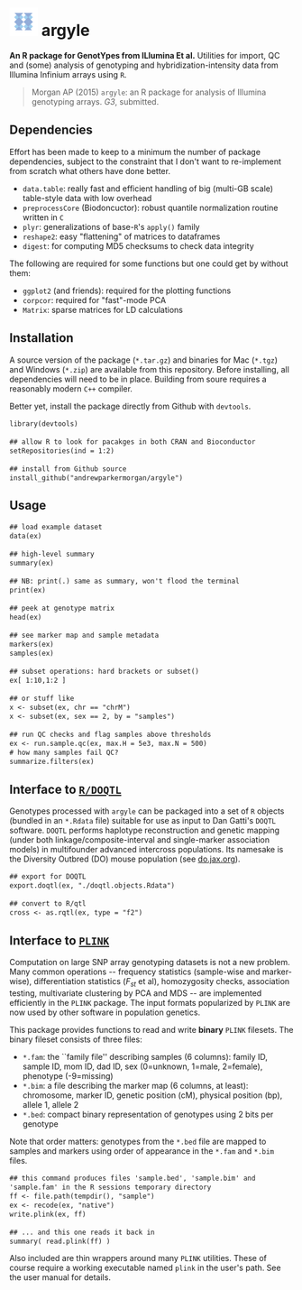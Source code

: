 # <img src="figs/argyle.png" alt="argyle logo" height=50 /> argyle
**An R package for GenotYpes from ILlumina Et al.**
Utilities for import, QC and (some) analysis of genotyping and hybridization-intensity data from Illumina Infinium arrays using `R`.

> Morgan AP (2015) `argyle`: an R package for analysis of Illumina genotyping arrays. *G3*, submitted.

## Dependencies
Effort has been made to keep to a minimum the number of package dependencies, subject to the constraint that I don't want to re-implement from scratch what others have done better.

* `data.table`: really fast and efficient handling of big (multi-GB scale) table-style data with low overhead
* `preprocessCore` (Biodoncuctor): robust quantile normalization routine written in `C`
* `plyr`: generalizations of base-`R`'s `apply()` family
* `reshape2`: easy "flattening" of matrices to dataframes
* `digest`: for computing MD5 checksums to check data integrity

The following are required for some functions but one could get by without them:

* `ggplot2` (and friends): required for the plotting functions
* `corpcor`: required for "fast"-mode PCA
* `Matrix`: sparse matrices for LD calculations

## Installation
A source version of the package (`*.tar.gz`) and binaries for Mac (`*.tgz`) and Windows (`*.zip`) are available from this repository.  Before installing, all dependencies will need to be in place.  Building from soure requires a reasonably modern `C++` compiler.

Better yet, install the package directly from Github with `devtools`.
```
library(devtools)

## allow R to look for pacakges in both CRAN and Bioconductor
setRepositories(ind = 1:2)

## install from Github source
install_github("andrewparkermorgan/argyle")
```


## Usage
```
## load example dataset
data(ex)

## high-level summary
summary(ex)

## NB: print(.) same as summary, won't flood the terminal
print(ex)

## peek at genotype matrix
head(ex)

## see marker map and sample metadata
markers(ex)
samples(ex)

## subset operations: hard brackets or subset()
ex[ 1:10,1:2 ]

## or stuff like
x <- subset(ex, chr == "chrM")
x <- subset(ex, sex == 2, by = "samples")

## run QC checks and flag samples above thresholds
ex <- run.sample.qc(ex, max.H = 5e3, max.N = 500)
# how many samples fail QC?
summarize.filters(ex)
```

## Interface to [`R/DOQTL`](http://cgd.jax.org/apps/doqtl/DOQTL.shtml)
Genotypes processed with `argyle` can be packaged into a set of `R` objects (bundled in an `*.Rdata` file) suitable for use as input to Dan Gatti's `DOQTL` software.  `DOQTL` performs haplotype reconstruction and genetic mapping (under both linkage/composite-interval and single-marker association models) in multifounder advanced intercross populations.  Its namesake is the Diversity Outbred (DO) mouse population (see [do.jax.org](http://do.jax.org/)).
```
## export for DOQTL
export.doqtl(ex, "./doqtl.objects.Rdata")

## convert to R/qtl
cross <- as.rqtl(ex, type = "f2")
```

## Interface to [`PLINK`](https://www.cog-genomics.org/plink2/)
Computation on large SNP array genotyping datasets is not a new problem.  Many common operations -- frequency statistics (sample-wise and marker-wise), differentiation statistics ($F_{st}$ et al), homozygosity checks, association testing, multivariate clustering by PCA and MDS -- are implemented efficiently in the `PLINK` package.  The input formats popularized by `PLINK` are now used by other software in population genetics.

This package provides functions to read and write **binary** `PLINK` filesets.  The binary fileset consists of three files:

* `*.fam`: the ``family file'' describing samples (6 columns): family ID, sample ID, mom ID, dad ID, sex (0=unknown, 1=male, 2=female), phenotype (-9=missing)
* `*.bim`: a file describing the marker map (6 columns, at least): chromosome, marker ID, genetic position (cM), physical position (bp), allele 1, allele 2
* `*.bed`: compact binary representation of genotypes using 2 bits per genotype

Note that order matters: genotypes from the `*.bed` file are mapped to samples and markers using order of appearance in the `*.fam` and `*.bim` files.
```
## this command produces files 'sample.bed', 'sample.bim' and 'sample.fam' in the R sessions temporary directory
ff <- file.path(tempdir(), "sample")
ex <- recode(ex, "native")
write.plink(ex, ff)

## ... and this one reads it back in
summary( read.plink(ff) )
```

Also included are thin wrappers around many `PLINK` utilities.  These of course require a working executable named `plink` in the user's path. See the user manual for details.